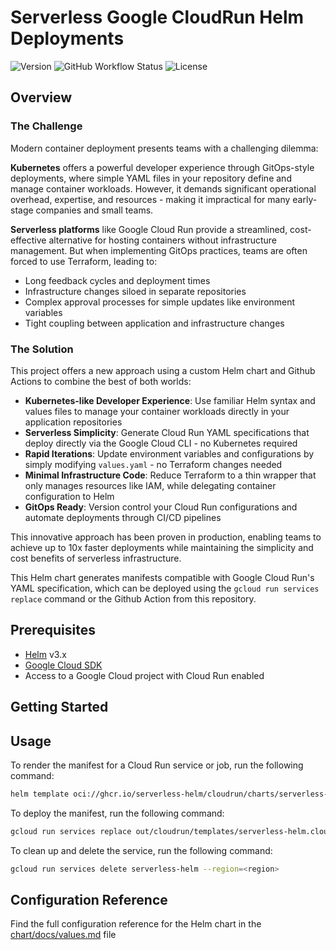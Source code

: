 # Serverless Google CloudRun Helm Deployments

![Version](https://img.shields.io/github/v/release/helmless/google-cloudrun-chart)
![GitHub Workflow Status](https://img.shields.io/github/actions/workflow/status/helmless/google-cloudrun-chart/release.yaml)
![License](https://img.shields.io/github/license/helmless/google-cloudrun-chart)

## Overview

### The Challenge

Modern container deployment presents teams with a challenging dilemma:

**Kubernetes** offers a powerful developer experience through GitOps-style deployments, where simple YAML files in your repository define and manage container workloads. However, it demands significant operational overhead, expertise, and resources - making it impractical for many early-stage companies and small teams.

**Serverless platforms** like Google Cloud Run provide a streamlined, cost-effective alternative for hosting containers without infrastructure management. But when implementing GitOps practices, teams are often forced to use Terraform, leading to:

- Long feedback cycles and deployment times
- Infrastructure changes siloed in separate repositories
- Complex approval processes for simple updates like environment variables
- Tight coupling between application and infrastructure changes

### The Solution

This project offers a new approach using a custom Helm chart and Github Actions to combine the best of both worlds:

- **Kubernetes-like Developer Experience**: Use familiar Helm syntax and values files to manage your container workloads directly in your application repositories
- **Serverless Simplicity**: Generate Cloud Run YAML specifications that deploy directly via the Google Cloud CLI - no Kubernetes required
- **Rapid Iterations**: Update environment variables and configurations by simply modifying `values.yaml` - no Terraform changes needed
- **Minimal Infrastructure Code**: Reduce Terraform to a thin wrapper that only manages resources like IAM, while delegating container configuration to Helm
- **GitOps Ready**: Version control your Cloud Run configurations and automate deployments through CI/CD pipelines

This innovative approach has been proven in production, enabling teams to achieve up to 10x faster deployments while maintaining the simplicity and cost benefits of serverless infrastructure.

This Helm chart generates manifests compatible with Google Cloud Run's YAML specification, which can be deployed using the `gcloud run services replace` command or the Github Action from this repository.

## Prerequisites

- [Helm](https://helm.sh/) v3.x
- [Google Cloud SDK](https://cloud.google.com/sdk/docs/install)
- Access to a Google Cloud project with Cloud Run enabled

## Getting Started

## Usage

To render the manifest for a Cloud Run service or job, run the following command:

```bash
helm template oci://ghcr.io/serverless-helm/cloudrun/charts/serverless-helm-cloudrun -f values.yaml > cloudrun_manifest.yaml
```

To deploy the manifest, run the following command:

```bash
gcloud run services replace out/cloudrun/templates/serverless-helm.cloudrun.yaml --region=<region>
```

To clean up and delete the service, run the following command:

```bash
gcloud run services delete serverless-helm --region=<region>
```

## Configuration Reference

Find the full configuration reference for the Helm chart in the [chart/docs/values.md](./chart/docs/values.md) file
